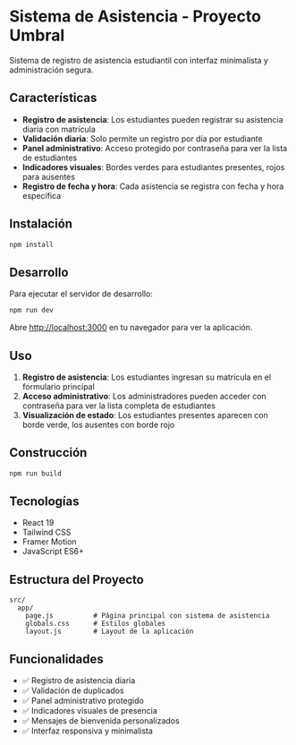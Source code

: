# Sistema de Asistencia - Proyecto Umbral

Sistema de registro de asistencia estudiantil con interfaz minimalista y administración segura.

## Características

- **Registro de asistencia**: Los estudiantes pueden registrar su asistencia diaria con matrícula
- **Validación diaria**: Solo permite un registro por día por estudiante
- **Panel administrativo**: Acceso protegido por contraseña para ver la lista de estudiantes
- **Indicadores visuales**: Bordes verdes para estudiantes presentes, rojos para ausentes
- **Registro de fecha y hora**: Cada asistencia se registra con fecha y hora específica

## Instalación

```bash
npm install
```

## Desarrollo

Para ejecutar el servidor de desarrollo:

```bash
npm run dev
```

Abre [http://localhost:3000](http://localhost:3000) en tu navegador para ver la aplicación.

## Uso

1. **Registro de asistencia**: Los estudiantes ingresan su matrícula en el formulario principal
2. **Acceso administrativo**: Los administradores pueden acceder con contraseña para ver la lista completa de estudiantes
3. **Visualización de estado**: Los estudiantes presentes aparecen con borde verde, los ausentes con borde rojo

## Construcción

```bash
npm run build
```

## Tecnologías

- React 19
- Tailwind CSS
- Framer Motion
- JavaScript ES6+

## Estructura del Proyecto

```
src/
  app/
    page.js          # Página principal con sistema de asistencia
    globals.css      # Estilos globales
    layout.js        # Layout de la aplicación
```

## Funcionalidades

- ✅ Registro de asistencia diaria
- ✅ Validación de duplicados
- ✅ Panel administrativo protegido
- ✅ Indicadores visuales de presencia
- ✅ Mensajes de bienvenida personalizados
- ✅ Interfaz responsiva y minimalista